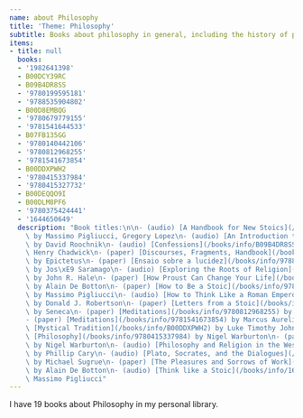```yaml
---
name: about Philosophy
title: 'Theme: Philosophy'
subtitle: Books about philosophy in general, including the history of philosophy
items:
- title: null
  books:
  - '1982641398'
  - B00DCY39RC
  - B09B4DR8SS
  - '9780199595181'
  - '9788535904802'
  - B00D8EMBQG
  - '9780679779155'
  - '9781541644533'
  - B07FB135GG
  - '9780140442106'
  - '9780812968255'
  - '9781541673854'
  - B00DDXPWH2
  - '9780415337984'
  - '9780415327732'
  - B00DEQQO9I
  - B00DLM8PF6
  - '9780375424441'
  - '1644650649'
  description: "Book titles:\n\n- (audio) [A Handbook for New Stoics](/books/info/1982641398)\
    \ by Massimo Pigliucci, Gregory Lopez\n- (audio) [An Introduction to Greek Philosophy](/books/info/B00DCY39RC)\
    \ by David Roochnik\n- (audio) [Confessions](/books/info/B09B4DR8SS) by St. Augustine,\
    \ Henry Chadwick\n- (paper) [Discourses, Fragments, Handbook](/books/info/9780199595181)\
    \ by Epictetus\n- (paper) [Ensaio sobre a lucidez](/books/info/9788535904802)\
    \ by Jos\xE9 Saramago\n- (audio) [Exploring the Roots of Religion](/books/info/B00D8EMBQG)\
    \ by John R. Hale\n- (paper) [How Proust Can Change Your Life](/books/info/9780679779155)\
    \ by Alain De Botton\n- (paper) [How to Be a Stoic](/books/info/9781541644533)\
    \ by Massimo Pigliucci\n- (audio) [How to Think Like a Roman Emperor](/books/info/B07FB135GG)\
    \ by Donald J. Robertson\n- (paper) [Letters from a Stoic](/books/info/9780140442106)\
    \ by Seneca\n- (paper) [Meditations](/books/info/9780812968255) by Marcus Aurelius\n\
    - (paper) [Meditations](/books/info/9781541673854) by Marcus Aurelius\n- (audio)\
    \ [Mystical Tradition](/books/info/B00DDXPWH2) by Luke Timothy Johnson\n- (paper)\
    \ [Philosophy](/books/info/9780415337984) by Nigel Warburton\n- (paper) [Philosophy](/books/info/9780415327732)\
    \ by Nigel Warburton\n- (audio) [Philosophy and Religion in the West](/books/info/B00DEQQO9I)\
    \ by Phillip Cary\n- (audio) [Plato, Socrates, and the Dialogues](/books/info/B00DLM8PF6)\
    \ by Michael Sugrue\n- (paper) [The Pleasures and Sorrows of Work](/books/info/9780375424441)\
    \ by Alain De Botton\n- (audio) [Think like a Stoic](/books/info/1644650649) by\
    \ Massimo Pigliucci"
---
```

I have 19 books about Philosophy in my personal library.
